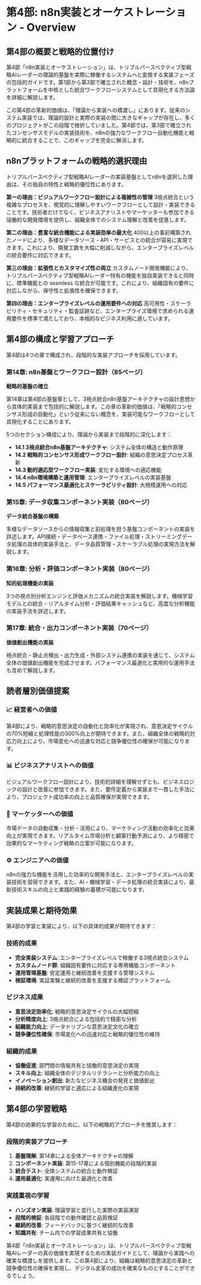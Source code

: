 # 第4部: n8n実装とオーケストレーション - Overview

## 第4部の概要と戦略的位置付け

第4部「n8n実装とオーケストレーション」は、トリプルパースペクティブ型戦略AIレーダーの理論的基盤を実際に稼働するシステムへと変換する実装フェーズの包括的ガイドです。第1部から第3部で確立された概念・設計・技術を、n8nプラットフォームを中核とした統合ワークフローシステムとして具現化する方法論を詳細に解説します。

この第4部の革新的価値は、「理論から実装への橋渡し」にあります。従来のシステム実装では、理論的設計と実際の実装の間に大きなギャップが存在し、多くのプロジェクトがこの段階で挫折していました。第4部では、第3部で確立されたコンセンサスモデルの実装技術を、n8nの強力なワークフロー自動化機能と戦略的に統合することで、このギャップを完全に解消します。

## n8nプラットフォームの戦略的選択理由

トリプルパースペクティブ型戦略AIレーダーの実装基盤としてn8nを選択した理由は、その独自の特性と戦略的優位性にあります。

**第一の理由：ビジュアルワークフロー設計による複雑性の管理**
3視点統合という複雑なプロセスを、視覚的に理解しやすいワークフローとして設計・実装できることです。技術者だけでなく、ビジネスアナリストやマーケッターも参加できる協働的な開発環境を提供し、組織全体でのシステム理解と改善を促進します。

**第二の理由：豊富な統合機能による実装効率の最大化**
400以上の事前構築されたノードにより、多様なデータソース・API・サービスとの統合が容易に実現できます。これにより、開発工数を大幅に削減しながら、エンタープライズレベルの統合要件に対応できます。

**第三の理由：拡張性とカスタマイズ性の両立**
カスタムノード開発機能により、トリプルパースペクティブ型戦略AIレーダー特有の機能を独自実装できると同時に、標準機能との seamless な統合が可能です。これにより、組織固有の要件に対応しながら、保守性と拡張性を確保できます。

**第四の理由：エンタープライズレベルの運用要件への対応**
高可用性・スケーラビリティ・セキュリティ・監査証跡など、エンタープライズ環境で求められる運用要件を標準で満たしており、本格的なビジネス利用に適しています。

## 第4部の構成と学習アプローチ

第4部は4つの章で構成され、段階的な実装アプローチを採用しています。

### 第14章: n8n基盤とワークフロー設計（85ページ）
**戦略的基盤の確立**

第14章は第4部の基盤章として、3視点統合n8n基盤アーキテクチャの設計思想から具体的実装まで包括的に解説します。この章の革新的価値は、「戦略的コンセンサス形成の自動化」という従来にない概念を、実装可能なワークフローとして具現化することにあります。

5つのセクション構成により、理論から実装まで段階的に深化します：
- **14.1 3視点統合n8n基盤アーキテクチャ**: システム全体の構造と動作原理
- **14.2 戦略的コンセンサス形成ワークフロー設計**: 組織の意思決定プロセス革新
- **14.3 動的適応型ワークフロー実装**: 変化する環境への適応機能
- **14.4 n8n環境構築と運用管理**: エンタープライズレベルの実装基盤
- **14.5 パフォーマンス最適化とスケーラビリティ設計**: 大規模運用への対応

### 第15章: データ収集コンポーネント実装（80ページ）
**データ統合基盤の構築**

多様なデータソースからの情報収集と前処理を担う基盤コンポーネントの実装を詳述します。API接続・データベース連携・ファイル処理・ストリーミングデータ処理の具体的実装手法と、データ品質管理・スケーラブル処理の実現方法を解説します。

### 第16章: 分析・評価コンポーネント実装（80ページ）
**知的処理機能の実装**

3つの視点別分析エンジンと評価メカニズムの統合実装を解説します。機械学習モデルとの統合・リアルタイム分析・評価結果キャッシュなど、高度な分析機能の実装手法を詳述します。

### 第17章: 統合・出力コンポーネント実装（70ページ）
**価値創出機能の実装**

視点統合・静止点検出・出力生成・外部システム連携の実装を通じて、システム全体の価値創出機能を完成させます。パフォーマンス最適化と実用的な運用手法も含めて解説します。

## 読者層別価値提案

### 📈 経営者への価値
第4部により、戦略的意思決定の自動化と効率化が実現され、意思決定サイクルの70%短縮と処理性能の300%向上が期待できます。また、組織全体の戦略的対応力向上により、市場変化への迅速な対応と競争優位性の確保が可能になります。

### 📊 ビジネスアナリストへの価値
ビジュアルワークフロー設計により、技術的詳細を理解せずとも、ビジネスロジックの設計と改善に参加できます。また、要件定義から実装まで一貫した手法により、プロジェクト成功率の向上と品質確保が実現できます。

### 🎯 マーケッターへの価値
市場データの自動収集・分析・活用により、マーケティング活動の効率化と効果向上が実現できます。リアルタイム市場分析と顧客行動予測により、より精密で効果的なマーケティング戦略の立案が可能になります。

### ⚙️ エンジニアへの価値
n8nの強力な機能を活用した効率的な開発手法と、エンタープライズレベルの実装技術を習得できます。また、AI・機械学習・データ処理の統合実装により、最新技術スキルの向上と実践的経験の蓄積が可能になります。

## 実装成果と期待効果

第4部の学習と実装により、以下の具体的成果が期待できます：

### 技術的成果
- **完全実装システム**: エンタープライズレベルで稼働する3視点統合システム
- **カスタムノード群**: 組織固有要件に対応する専用機能コンポーネント
- **運用管理基盤**: 安定運用と継続改善を支援する管理システム
- **検証環境**: 実証実験と継続的改善を支援する検証プラットフォーム

### ビジネス成果
- **意思決定効率化**: 戦略的意思決定サイクルの大幅短縮
- **分析精度向上**: 3視点統合による包括的で精密な分析
- **組織能力向上**: データドリブンな意思決定文化の確立
- **競争優位性確保**: 市場変化への迅速対応と戦略的優位性の維持

### 組織的成果
- **協働促進**: 部門間の情報共有と協働的意思決定の実現
- **スキル向上**: 組織全体のデジタルリテラシーと分析能力の向上
- **イノベーション創出**: 新たなビジネス機会の発見と価値創出
- **持続的改善**: 継続的学習と適応による組織進化の実現

## 第4部の学習戦略

第4部の効果的な学習のために、以下の戦略的アプローチを推奨します：

### 段階的実装アプローチ
1. **基盤理解**: 第14章による全体アーキテクチャの理解
2. **コンポーネント実装**: 第15-17章による個別機能の段階的実装
3. **統合テスト**: 全体システムの統合と動作検証
4. **運用最適化**: 実運用に向けた最適化と改善

### 実践重視の学習
- **ハンズオン実装**: 理論学習と並行した実際の実装演習
- **段階的検証**: 各段階での動作確認と品質検証
- **継続的改善**: フィードバックに基づく継続的な改善
- **知識共有**: チーム内での学習成果共有と協働

第4部「n8n実装とオーケストレーション」は、トリプルパースペクティブ型戦略AIレーダーの真の価値を実現するための実装ガイドとして、理論から実践への確実な橋渡しを提供します。この第4部により、組織は戦略的意思決定の革新と競争優位性の確保を実現し、デジタル変革の成功を確実なものとすることができるでしょう。

